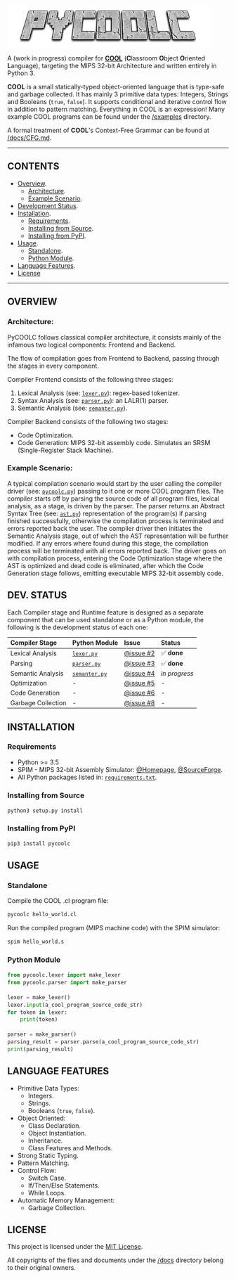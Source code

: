 ![PyCOOLC](misc/pycoolc_logo.png)

A (work in progress) compiler for **[COOL](https://en.wikipedia.org/wiki/Cool_(programming_language))** (**C**lassroom **O**bject **O**riented **L**anguage), targeting the MIPS 32-bit Architecture and written entirely in Python 3.

**COOL** is a small statically-typed object-oriented language that is type-safe and garbage collected. It has mainly 3 primitive data types: Integers, Strings and Booleans (`true`, `false`). It supports conditional and iterative control flow in addition to pattern matching. Everything in COOL is an expression! Many example COOL programs can be found under the [/examples](/examples/README.md) directory.

A formal treatment of **COOL**'s Context-Free Grammar can be found at [/docs/CFG.md](/docs/CFG.md).

------------------------------

## CONTENTS

  * [Overview](#overview).
    + [Architecture](#architecture).
    + [Example Scenario](#example-scenario).
  * [Development Status](#dev-status).
  * [Installation](#installation).
    + [Requirements](#requirements).
    + [Installing from Source](#installing-from-source).
    + [Installing from PyPI](#installing-from-pypi).
  * [Usage](#usage).
    + [Standalone](#standalone).
    + [Python Module](#python-module).
  * [Language Features](#language-features).
  * [License](#license)

------------------------------

## OVERVIEW

### Architecture:

PyCOOLC follows classical compiler architecture, it consists mainly of the infamous two logical components: Frontend and Backend.

The flow of compilation goes from Frontend to Backend, passing through the stages in every component.

Compiler Frontend consists of the following three stages:
 
 1. Lexical Analysis (see: [`lexer.py`](/pycoolc/lexer.py)): regex-based tokenizer.
 2. Syntax Analysis (see: [`parser.py`](/pycoolc/parser.py)): an LALR(1) parser.
 3. Semantic Analysis (see: [`semanter.py`](/pycoolc/semanter.py)).

Compiler Backend consists of the following two stages:

 * Code Optimization.
 * Code Generation: MIPS 32-bit assembly code. Simulates an SRSM (Single-Register Stack Machine).

### Example Scenario:

A typical compilation scenario would start by the user calling the compiler driver (see: [`pycoolc.py`](/pycoolc/pycoolc.py)) passing to it one or more COOL program files. The compiler starts off by parsing the source code of all program files, lexical analysis, as a stage, is driven by the parser. The parser returns an Abstract Syntax Tree (see: [`ast.py`](/pycoolc/ast.py)) representation of the program(s) if parsing finished successfully, otherwise the compilation process is terminated and errors reported back the user. The compiler driver then initiates the Semantic Analysis stage, out of which the AST representation will be further modified. If any errors where found during this stage, the compilation process will be terminated with all errors reported back. The driver goes on with compilation process, entering the Code Optimization stage where the AST is optimized and dead code is eliminated, after which the Code Generation stage follows, emitting executable MIPS 32-bit assembly code.

## DEV. STATUS

Each Compiler stage and Runtime feature is designed as a separate component that can be used standalone or as a Python module, the following is the development status of each one:

| Compiler Stage     | Python Module                         | Issue                             | Status                      |
|:-------------------|:--------------------------------------|:----------------------------------|:----------------------------|
| Lexical Analysis   | [`lexer.py`](/pycoolc/lexer.py)       | [@issue #2](https://git.io/vr1gx) | :white_check_mark: **done** |
| Parsing            | [`parser.py`](/pycoolc/parser.py)     | [@issue #3](https://git.io/vr12k) | :white_check_mark: **done** |
| Semantic Analysis  | [`semanter.py`](/pycoolc/semanter.py) | [@issue #4](https://git.io/vr12O) | *in progress*               |
| Optimization       | -                                     | [@issue #5](https://git.io/vr1Vd) | -                           | 
| Code Generation    | -                                     | [@issue #6](https://git.io/vr1VA) | -                           |
| Garbage Collection | -                                     | [@issue #8](https://git.io/vof6z) | -                           |


## INSTALLATION

### Requirements

 * Python >= 3.5
 * SPIM - MIPS 32-bit Assembly Simulator: [@Homepage](http://spimsimulator.sourceforge.net), [@SourceForge](https://sourceforge.net/projects/spimsimulator/files/).
 * All Python packages listed in: [`requirements.txt`](requirements.txt).

### Installing from Source

```
python3 setup.py install
```

### Installing from PyPI

```
pip3 install pycoolc
```


## USAGE

### Standalone

Compile the COOL .cl program file:

```bash
pycoolc hello_world.cl
```

Run the compiled program (MIPS machine code) with the SPIM simulator:

```bash
spim hello_world.s
```


### Python Module

```python
from pycoolc.lexer import make_lexer
from pycoolc.parser import make_parser

lexer = make_lexer()
lexer.input(a_cool_program_source_code_str)
for token in lexer:
    print(token)
    
parser = make_parser()
parsing_result = parser.parse(a_cool_program_source_code_str)
print(parsing_result)
```

## LANGUAGE FEATURES

  * Primitive Data Types:
    + Integers.
    + Strings.
    + Booleans (`true`, `false`).
  * Object Oriented:
    + Class Declaration.
    + Object Instantiation.
    + Inheritance.
    + Class Features and Methods.
  * Strong Static Typing.
  * Pattern Matching.
  * Control Flow:
    + Switch Case.
    + If/Then/Else Statements.
    + While Loops.
  * Automatic Memory Management:
    + Garbage Collection.

## LICENSE

This project is licensed under the [MIT License](LICENSE).

All copyrights of the files and documents under the [/docs](/docs) directory belong to their original owners.

